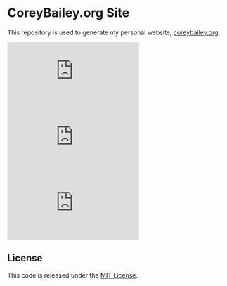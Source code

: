 CoreyBailey.org Site
====================

This repository is used to generate my personal website, [coreybailey.org](http://www.coreybailey.org).

![GitHub code size in bytes](https://img.shields.io/github/languages/code-size/coreybailey07/coreybailey.org)
![GitHub release (latest SemVer including pre-releases)](https://img.shields.io/github/v/release/coreybailey07/coreybailey.org?include_prereleases)
![GitHub issues](https://img.shields.io/github/issues/coreybailey07/coreybailey.org)

## License

This code is released under the [MIT License](LICENSE.md).
